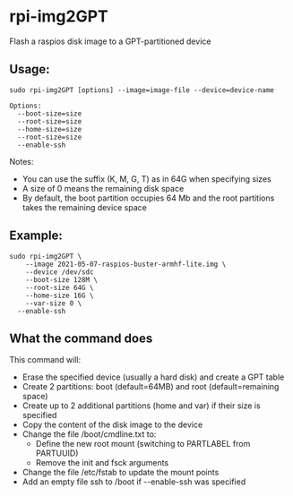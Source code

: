 # rpi-img2GPT
Flash a raspios disk image to a GPT-partitioned device

## Usage:
```
sudo rpi-img2GPT [options] --image=image-file --device=device-name

Options:
  --boot-size=size
  --root-size=size
  --home-size=size
  --root-size=size
  --enable-ssh
```

Notes:
- You can use the suffix (K, M, G, T) as in 64G when specifying sizes
- A size of 0 means the remaining disk space
- By default, the boot partition occupies 64 Mb and the root partitions takes
the remaining device space

## Example:
```
sudo rpi-img2GPT \
	--image 2021-05-07-raspios-buster-armhf-lite.img \
	--device /dev/sdc
	--boot-size 128M \
	--root-size 64G \
	--home-size 16G \
	--var-size 0 \
  --enable-ssh
```

## What the command does
This command will:
- Erase the specified device (usually a hard disk) and create a GPT table
- Create 2 partitions: boot (default=64MB) and root (default=remaining space)
- Create up to 2 additional partitions (home and var) if their size is
 specified
- Copy the content of the disk image to the device
- Change the file /boot/cmdline.txt to:
  - Define the new root mount (switching to PARTLABEL from PARTUUID)
  - Remove the init and fsck arguments
- Change the file /etc/fstab to update the mount points
- Add an empty file ssh to /boot if --enable-ssh was specified
